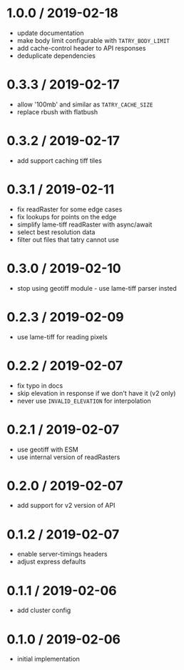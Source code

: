 
1.0.0 / 2019-02-18
==================

 * update documentation
 * make body limit configurable with `TATRY_BODY_LIMIT`
 * add cache-control header to API responses
 * deduplicate dependencies

0.3.3 / 2019-02-17
==================

 * allow '100mb' and similar as `TATRY_CACHE_SIZE`
 * replace rbush with flatbush

0.3.2 / 2019-02-17
==================

 * add support caching tiff tiles

0.3.1 / 2019-02-11
==================

 * fix readRaster for some edge cases
 * fix lookups for points on the edge
 * simplify lame-tiff readRaster with async/await
 * select best resolution data
 * filter out files that tatry cannot use

0.3.0 / 2019-02-10
==================

 * stop using geotiff module - use lame-tiff parser insted

0.2.3 / 2019-02-09
==================

 * use lame-tiff for reading pixels

0.2.2 / 2019-02-07
==================

 * fix typo in docs
 * skip elevation in response if we don't have it (v2 only)
 * never use `INVALID_ELEVATION` for interpolation

0.2.1 / 2019-02-07
==================

 * use geotiff with ESM
 * use internal version of readRasters

0.2.0 / 2019-02-07
==================

 * add support for v2 version of API

0.1.2 / 2019-02-07
==================

 * enable server-timings headers
 * adjust express defaults

0.1.1 / 2019-02-06
==================

 * add cluster config

0.1.0 / 2019-02-06
==================

 * initial implementation
